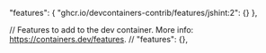   "features": {
    "ghcr.io/devcontainers-contrib/features/jshint:2": {}
  },

  // Features to add to the dev container. More info: https://containers.dev/features.
  // "features": {},
